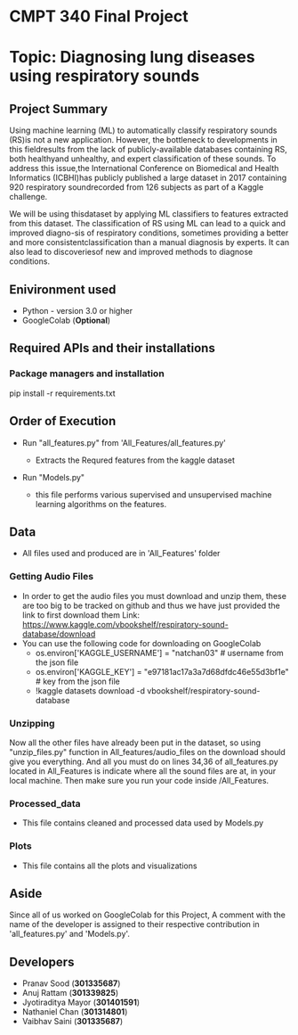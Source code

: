 # CMPT 340 Final Project

# Topic: Diagnosing lung diseases using respiratory sounds

## Project Summary
Using machine learning (ML) to automatically classify respiratory sounds (RS)is not a new application. However, the bottleneck to developments in this fieldresults from the lack of publicly-available databases containing RS, both healthyand unhealthy, and expert classification of these sounds. To address this issue,the  International  Conference  on  Biomedical  and  Health  Informatics  (ICBHI)has publicly published a large dataset in 2017 containing 920 respiratory soundrecorded from 126 subjects as part of a Kaggle challenge. 

We will be using thisdataset by applying ML classifiers to features extracted from this dataset. The classification of RS using ML can lead to a quick and improved diagno-sis of respiratory conditions, sometimes providing a better and more consistentclassification than a manual diagnosis by experts. It can also lead to discoveriesof new and improved methods to diagnose conditions.

## Enivironment used
* Python - version 3.0 or higher
* GoogleColab (**Optional**)

## Required APIs and their installations 
### Package managers and installation
pip install -r requirements.txt

## Order of Execution
* Run "all_features.py" from 'All_Features/all_features.py' 
	* Extracts the Requred features from the kaggle dataset

* Run "Models.py"
	* this file performs various supervised and unsupervised machine learning algorithms on the features.

## Data
* All files used and produced are in 'All_Features' folder 
### Getting Audio Files
* In order to get the audio files you must download and unzip them, these are too big to be tracked on github and thus we have just provided the link to first download them
Link:  https://www.kaggle.com/vbookshelf/respiratory-sound-database/download 
* You can use the following code for downloading on GoogleColab
	* os.environ['KAGGLE_USERNAME'] = "natchan03" # username from the json file
	* os.environ['KAGGLE_KEY'] = "e97181ac17a3a7d68dfdc46e55d3bf1e" # key from the json file
	* !kaggle datasets download -d vbookshelf/respiratory-sound-database
### Unzipping
Now all the other files have already been put in the dataset, so using "unzip_files.py" function in All_features/audio_files on the download should give you everything. And all you must do on lines 34,36 of all_features.py located in All_Features is indicate where all the sound files are at, in your local machine. Then make sure you run your code inside /All_Features.
### Processed_data
* This file contains cleaned and processed data used by Models.py
### Plots
* This file contains all the plots and visualizations

## Aside
Since all of us worked on GoogleColab for this Project, A comment with the name of the developer is assigned to their respective contribution in 'all_features.py' and 'Models.py'.

## Developers
* Pranav Sood (**301335687**)
* Anuj Rattam (**301339825**)
* Jyotiraditya Mayor (**301401591**)
* Nathaniel Chan (**301314801**)
* Vaibhav Saini (**301335687**)